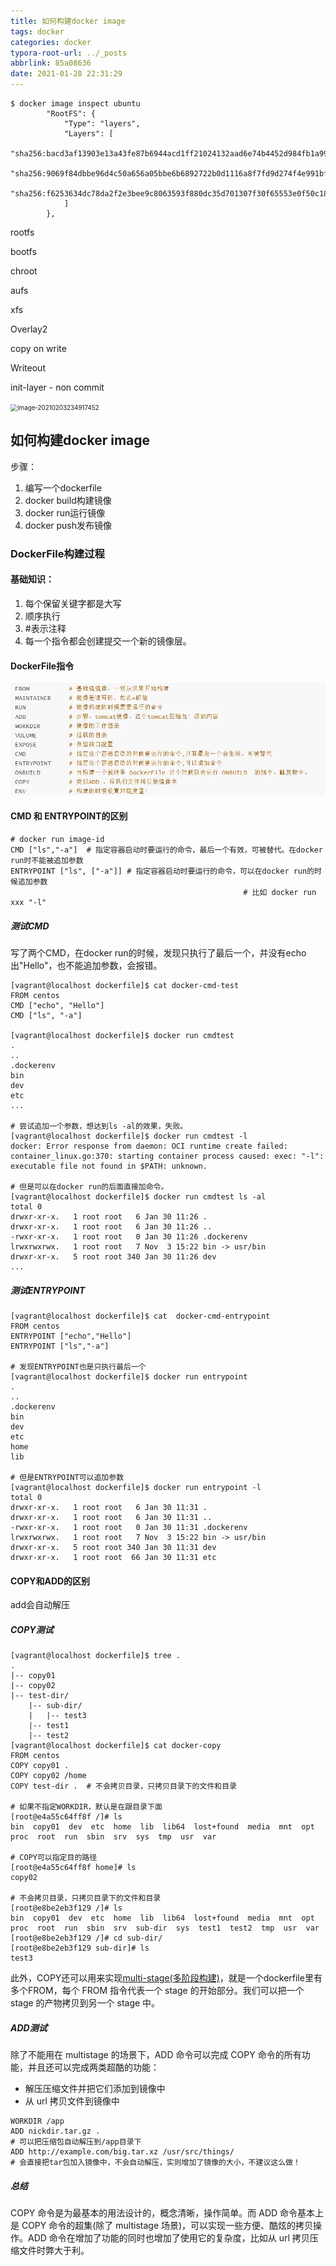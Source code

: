 ```yaml
---
title: 如何构建docker image
tags: docker
categories: docker
typora-root-url: ../_posts
abbrlink: 85a08636
date: 2021-01-28 22:31:29
---
```


```shell
$ docker image inspect ubuntu
        "RootFS": {
            "Type": "layers",
            "Layers": [
                "sha256:bacd3af13903e13a43fe87b6944acd1ff21024132aad6e74b4452d984fb1a99a",
                "sha256:9069f84dbbe96d4c50a656a05bbe6b6892722b0d1116a8f7fd9d274f4e991bf6",
                "sha256:f6253634dc78da2f2e3bee9c8063593f880dc35d701307f30f65553e0f50c18c"
            ]
        },
```



rootfs

bootfs

chroot

aufs

xfs

Overlay2

copy on write 

Writeout 

init-layer - non commit



<img src="/docker-image/image-20210203234917452.png" alt="image-20210203234917452" style="zoom:70%;" />



## 如何构建docker image

步骤：

1. 编写一个dockerfile
2. docker build构建镜像
3. docker run运行镜像
4. docker push发布镜像

### DockerFile构建过程

#### **基础知识：**

1. 每个保留关键字都是大写
2. 顺序执行
3. #表示注释
4. 每一个指令都会创建提交一个新的镜像层。

#### DockerFile指令

![image-20210128174810881](docker-image/image-20210128174810881-1611828531908.png)


#### CMD  和 ENTRYPOINT的区别

```shell
# docker run image-id 
CMD ["ls","-a"]  # 指定容器启动时要运行的命令，最后一个有效，可被替代。在docker run时不能被追加参数
ENTRYPOINT ["ls", ["-a"]] # 指定容器启动时要运行的命令，可以在docker run的时候追加参数
 													# 比如 docker run xxx "-l"
```

##### 测试CMD

写了两个CMD，在docker run的时候，发现只执行了最后一个，并没有echo出"Hello"，也不能追加参数，会报错。

```shell
[vagrant@localhost dockerfile]$ cat docker-cmd-test
FROM centos
CMD ["echo", "Hello"]
CMD ["ls", "-a"]

[vagrant@localhost dockerfile]$ docker run cmdtest
.
..
.dockerenv
bin
dev
etc
...

# 尝试追加一个参数，想达到ls -al的效果，失败。
[vagrant@localhost dockerfile]$ docker run cmdtest -l
docker: Error response from daemon: OCI runtime create failed: container_linux.go:370: starting container process caused: exec: "-l": executable file not found in $PATH: unknown.

# 但是可以在docker run的后面直接加命令。
[vagrant@localhost dockerfile]$ docker run cmdtest ls -al
total 0
drwxr-xr-x.   1 root root   6 Jan 30 11:26 .
drwxr-xr-x.   1 root root   6 Jan 30 11:26 ..
-rwxr-xr-x.   1 root root   0 Jan 30 11:26 .dockerenv
lrwxrwxrwx.   1 root root   7 Nov  3 15:22 bin -> usr/bin
drwxr-xr-x.   5 root root 340 Jan 30 11:26 dev
...
```

##### 测试ENTRYPOINT

```shell
[vagrant@localhost dockerfile]$ cat  docker-cmd-entrypoint
FROM centos
ENTRYPOINT ["echo","Hello"]
ENTRYPOINT ["ls","-a"]

# 发现ENTRYPOINT也是只执行最后一个
[vagrant@localhost dockerfile]$ docker run entrypoint
.
..
.dockerenv
bin
dev
etc
home
lib

# 但是ENTRYPOINT可以追加参数
[vagrant@localhost dockerfile]$ docker run entrypoint -l
total 0
drwxr-xr-x.   1 root root   6 Jan 30 11:31 .
drwxr-xr-x.   1 root root   6 Jan 30 11:31 ..
-rwxr-xr-x.   1 root root   0 Jan 30 11:31 .dockerenv
lrwxrwxrwx.   1 root root   7 Nov  3 15:22 bin -> usr/bin
drwxr-xr-x.   5 root root 340 Jan 30 11:31 dev
drwxr-xr-x.   1 root root  66 Jan 30 11:31 etc
```



#### COPY和ADD的区别

add会自动解压

##### COPY测试

```shell
[vagrant@localhost dockerfile]$ tree .
.
|-- copy01
|-- copy02
|-- test-dir/
    |-- sub-dir/
    |   |-- test3
    |-- test1
    |-- test2
[vagrant@localhost dockerfile]$ cat docker-copy
FROM centos
COPY copy01 .
COPY copy02 /home
COPY test-dir .  # 不会拷贝目录，只拷贝目录下的文件和目录

# 如果不指定WORKDIR，默认是在跟目录下面
[root@e4a55c64ff8f /]# ls
bin  copy01  dev  etc  home  lib  lib64  lost+found  media  mnt  opt  proc  root  run  sbin  srv  sys  tmp  usr  var

# COPY可以指定目的路径
[root@e4a55c64ff8f home]# ls
copy02

# 不会拷贝目录，只拷贝目录下的文件和目录
[root@e8be2eb3f129 /]# ls
bin  copy01  dev  etc  home  lib  lib64  lost+found  media  mnt  opt  proc  root  run  sbin  srv  sub-dir  sys  test1  test2  tmp  usr  var
[root@e8be2eb3f129 /]# cd sub-dir/
[root@e8be2eb3f129 sub-dir]# ls
test3
```

此外，COPY还可以用来实现[multi-stage(多阶段构建)](https://www.cnblogs.com/sparkdev/p/8508435.html)，就是一个dockerfile里有多个FROM，每个 FROM 指令代表一个 stage 的开始部分。我们可以把一个 stage 的产物拷贝到另一个 stage 中。

##### ADD测试

除了不能用在 multistage 的场景下，ADD 命令可以完成 COPY 命令的所有功能，并且还可以完成两类超酷的功能：

- 解压压缩文件并把它们添加到镜像中
- 从 url 拷贝文件到镜像中

```shell
WORKDIR /app
ADD nickdir.tar.gz .  
# 可以把压缩包自动解压到/app目录下
ADD http://example.com/big.tar.xz /usr/src/things/ 
# 会直接把tar包加入镜像中，不会自动解压，实则增加了镜像的大小，不建议这么做！
```

##### 总结

COPY 命令是为最基本的用法设计的，概念清晰，操作简单。而 ADD 命令基本上是 COPY 命令的超集(除了 multistage 场景)，可以实现一些方便、酷炫的拷贝操作。ADD 命令在增加了功能的同时也增加了使用它的复杂度，比如从 url 拷贝压缩文件时弊大于利。



